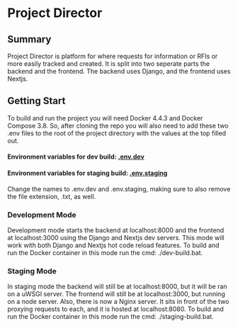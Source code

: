 # Project Director

## Summary
Project Director is platform for where requests for information or RFIs or more easily tracked and created. It is split into two seperate parts the backend and the frontend. The backend uses Django, and the frontend uses Nextjs.

## Getting Start
To build and run the project you will need Docker 4.4.3 and Docker Compose 3.8. So, after cloning the repo you will also need to add these two .env files to the root of the
project directory with the values at the top filled out.

#### Environment variables for dev build: [.env.dev](https://github.com/Caleb646/Project-Director/files/7891935/default.env.dev.txt)
#### Environment variables for staging build: [.env.staging](https://github.com/Caleb646/Project-Director/files/7891962/default.env.staging.txt)

Change the names to .env.dev and .env.staging, making sure to also remove the file extension, .txt, as well.

### Development Mode
Development mode starts the backend at localhost:8000 and the frontend at localhost:3000 using the Django and Nextjs dev servers. This mode will work with both Django and Nextjs hot code reload features. To build and run the Docker container in this mode run the cmd: ./dev-build.bat.

### Staging Mode
In staging mode the backend will still be at localhost:8000, but it will be ran on a uWSGI server. The frontend will still be at localhost:3000, but running on a node server. Also, there is now a Nginx server. It sits in front of the two proxying requests to each, and it is hosted at localhost:8080. To build and run the Docker container in this mode run the cmd: ./staging-build.bat.
